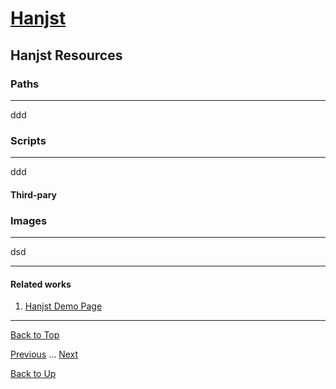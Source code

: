 # [Hanjst](/hanjst/index)
## Hanjst Resources
### Paths
---
ddd


### Scripts
---
ddd

#### Third-pary

### Images
---
dsd



---

#### Related works

1. [Hanjst Demo Page](https://ufqi.com/dev/hanjst/)


---

[Back to Top](/hanjst/data-in-json)

[Previous](./hanjst-replacement) ... [Next](./)

[Back to Up](/hanjst/index)
<!--stackedit_data:
eyJoaXN0b3J5IjpbMTIxMjY1OTU1NF19
-->